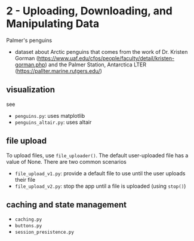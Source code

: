 # 2 - Uploading, Downloading, and Manipulating Data

Palmer's penguins

* dataset about Arctic penguins that comes from the work of Dr. Kristen Gorman (<https://www.uaf.edu/cfos/people/faculty/detail/kristen-gorman.php>) and the Palmer Station, Antarctica LTER (<https://pallter.marine.rutgers.edu/>)

## visualization

see

* `penguins.py`: uses matplotlib
* `penguins_altair.py`: uses altair

## file upload

To upload files, use `file_uploader()`. The default user-uploaded file has a value of None. There are two common scenarios

* `file_upload_v1.py`: provide a default file to use until the user uploads their file
* `file_upload_v2.py`: stop the app until a file is uploaded (using `stop()`)

## caching and state management

* `caching.py`
* `buttons.py`
* `session_presistence.py`

